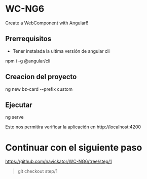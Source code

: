 # WC-NG6
Create a WebComponent with Angular6

## Prerrequisitos
- Tener instalada la ultima versión de angular cli

npm i -g @angular/cli


## Creacion del proyecto

ng new bz-card --prefix custom


## Ejecutar
ng serve

Esto nos permitira verificar la aplicación en http://localhost:4200


# Continuar con el siguiente paso
https://github.com/navickator/WC-NG6/tree/step/1

> git checkout step/1
